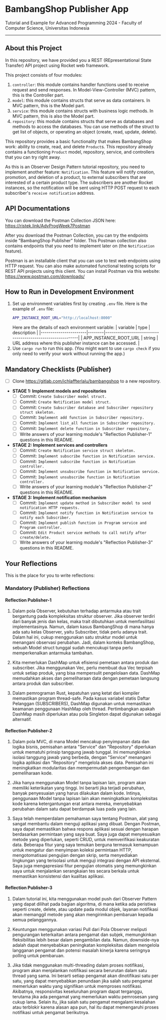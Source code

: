 # BambangShop Publisher App
Tutorial and Example for Advanced Programming 2024 - Faculty of Computer Science, Universitas Indonesia

---

## About this Project
In this repository, we have provided you a REST (REpresentational State Transfer) API project using Rocket web framework.

This project consists of four modules:
1.  `controller`: this module contains handler functions used to receive request and send responses.
    In Model-View-Controller (MVC) pattern, this is the Controller part.
2.  `model`: this module contains structs that serve as data containers.
    In MVC pattern, this is the Model part.
3.  `service`: this module contains structs with business logic methods.
    In MVC pattern, this is also the Model part.
4.  `repository`: this module contains structs that serve as databases and methods to access the databases.
    You can use methods of the struct to get list of objects, or operating an object (create, read, update, delete).

This repository provides a basic functionality that makes BambangShop work: ability to create, read, and delete `Product`s.
This repository already contains a functioning `Product` model, repository, service, and controllers that you can try right away.

As this is an Observer Design Pattern tutorial repository, you need to implement another feature: `Notification`.
This feature will notify creation, promotion, and deletion of a product, to external subscribers that are interested of a certain product type.
The subscribers are another Rocket instances, so the notification will be sent using HTTP POST request to each subscriber's `receive notification` address.

## API Documentations

You can download the Postman Collection JSON here: https://ristek.link/AdvProgWeek7Postman

After you download the Postman Collection, you can try the endpoints inside "BambangShop Publisher" folder.
This Postman collection also contains endpoints that you need to implement later on (the `Notification` feature).

Postman is an installable client that you can use to test web endpoints using HTTP request.
You can also make automated functional testing scripts for REST API projects using this client.
You can install Postman via this website: https://www.postman.com/downloads/

## How to Run in Development Environment
1.  Set up environment variables first by creating `.env` file.
    Here is the example of `.env` file:
    ```bash
    APP_INSTANCE_ROOT_URL="http://localhost:8000"
    ```
    Here are the details of each environment variable:
    | variable              | type   | description                                                |
    |-----------------------|--------|------------------------------------------------------------|
    | APP_INSTANCE_ROOT_URL | string | URL address where this publisher instance can be accessed. |
2.  Use `cargo run` to run this app.
    (You might want to use `cargo check` if you only need to verify your work without running the app.)

## Mandatory Checklists (Publisher)
-   [ ] Clone https://gitlab.com/ichlaffterlalu/bambangshop to a new repository.
-   **STAGE 1: Implement models and repositories**
    -   [ ] Commit: `Create Subscriber model struct.`
    -   [ ] Commit: `Create Notification model struct.`
    -   [ ] Commit: `Create Subscriber database and Subscriber repository struct skeleton.`
    -   [ ] Commit: `Implement add function in Subscriber repository.`
    -   [ ] Commit: `Implement list_all function in Subscriber repository.`
    -   [ ] Commit: `Implement delete function in Subscriber repository.`
    -   [ ] Write answers of your learning module's "Reflection Publisher-1" questions in this README.
-   **STAGE 2: Implement services and controllers**
    -   [ ] Commit: `Create Notification service struct skeleton.`
    -   [ ] Commit: `Implement subscribe function in Notification service.`
    -   [ ] Commit: `Implement subscribe function in Notification controller.`
    -   [ ] Commit: `Implement unsubscribe function in Notification service.`
    -   [ ] Commit: `Implement unsubscribe function in Notification controller.`
    -   [ ] Write answers of your learning module's "Reflection Publisher-2" questions in this README.
-   **STAGE 3: Implement notification mechanism**
    -   [ ] Commit: `Implement update method in Subscriber model to send notification HTTP requests.`
    -   [ ] Commit: `Implement notify function in Notification service to notify each Subscriber.`
    -   [ ] Commit: `Implement publish function in Program service and Program controller.`
    -   [ ] Commit: `Edit Product service methods to call notify after create/delete.`
    -   [ ] Write answers of your learning module's "Reflection Publisher-3" questions in this README.

## Your Reflections
This is the place for you to write reflections:

### Mandatory (Publisher) Reflections

#### Reflection Publisher-1
1. Dalam pola Observer, kebutuhan terhadap antarmuka atau trait bergantung pada kompleksitas struktur observer. Jika observer terdiri dari banyak jenis dan kelas, maka trait dibutuhkan untuk memfasilitasi implementasinya. Namun, dalam kasus BambangShop di mana hanya ada satu kelas Observer, yaitu Subscriber, tidak perlu adanya trait. Dalam hal ini, cukup menggunakan satu struktur model untuk menangani observasi perubahan. Jadi, dalam konteks BambangShop, sebuah Model struct tunggal sudah mencukupi tanpa perlu memperkenalkan antarmuka tambahan.

2. Kita memerlukan DashMap untuk efisiensi pemetaan antara produk dan subscriber. Jika menggunakan Vec, perlu membuat dua Vec terpisah untuk setiap produk, yang bisa mempersulit pengelolaan data. DashMap memudahkan akses dan pemeliharaan data dengan pemetaan langsung antara produk dan subscriber.

3. Dalam pemrograman Rust, kepatuhan yang ketat dari kompiler memastikan program thread-safe. Pada kasus variabel statis Daftar Pelanggan (SUBSCRIBERS), DashMap digunakan untuk memastikan keamanan penggunaan HashMap oleh thread. Pertimbangkan apakah DashMap masih diperlukan atau pola Singleton dapat digunakan sebagai alternatif.

#### Reflection Publisher-2
1. Dalam pola MVC, di mana Model mencakup penyimpanan data dan logika bisnis, pemisahan antara "Service" dan "Repository" diperlukan untuk mematuhi prinsip tanggung jawab tunggal. Ini memungkinkan isolasi tanggung jawab yang berbeda, dengan "Service" menangani logika aplikasi dan "Repository" mengelola akses data. Pemisahan ini meningkatkan modularitas dan mempermudah pengembangan dan pemeliharaan kode.

2. Jika hanya menggunakan Model tanpa lapisan lain, program akan memiliki keterikatan yang tinggi. Ini berarti jika terjadi perubahan, banyak penyesuaian yang harus dilakukan dalam kode. Intinya, penggunaan Model tanpa lapisan lain akan meningkatkan kompleksitas kode karena ketergantungan erat antara mereka, menyebabkan perubahan dalam satu dapat berdampak luas pada yang lain.

3. Saya telah memperdalam pemahaman saya tentang Postman, alat yang sangat membantu dalam menguji aplikasi yang dibuat. Dengan Postman, saya dapat memastikan bahwa respons aplikasi sesuai dengan harapan berdasarkan permintaan yang saya buat. Saya juga dapat menyesuaikan metode yang diperlukan, seperti CRUD, untuk memverifikasi keakuratan data. Beberapa fitur yang saya temukan berguna termasuk kemampuan untuk mengatur dan menyimpan koleksi permintaan HTTP, mengotomatisasi pengujian dengan skrip, serta menyediakan lingkungan yang terisolasi untuk menguji integrasi dengan API eksternal. Saya juga mengapresiasi fitur pengujian otomatis yang memungkinkan saya untuk menjalankan serangkaian tes secara berkala untuk memastikan konsistensi dan kualitas aplikasi.

#### Reflection Publisher-3
1. Dalam tutorial ini, kita menggunakan model push dari Observer Pattern yang dapat dilihat pada bagian algoritma, di mana ketika ada peristiwa seperti create, delete, atau update pada modul objek, layanan notifikasi akan memanggil metode yang akan mengirimkan pembaruan kepada semua pelanggannya.

2. Keuntungan menggunakan variasi Pull dari Pola Observer meliputi pengurangan keterkaitan antara pengamat dan subjek, memungkinkan fleksibilitas lebih besar dalam pengambilan data. Namun, downside-nya adalah dapat menyebabkan peningkatan kompleksitas dalam mengelola langganan pengamat dan potensi masalah kinerja karena seringnya polling untuk pembaruan.

3. Jika tidak menggunakan multi-threading dalam proses notifikasi, program akan menjalankan notifikasi secara berurutan dalam satu thread yang sama. Ini berarti setiap pengamat akan dinotifikasi satu per satu, yang dapat menyebabkan penundaan jika salah satu pengamat memerlukan waktu yang signifikan untuk memproses notifikasi. Akibatnya, responsivitas keseluruhan program dapat terganggu, terutama jika ada pengamat yang memerlukan waktu pemrosesan yang cukup lama. Selain itu, jika salah satu pengamat mengalami kesalahan atau terblokir karena alasan apa pun, hal itu dapat memengaruhi proses notifikasi untuk pengamat berikutnya.